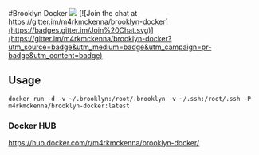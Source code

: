 #Brooklyn Docker
[![](https://badge.imagelayers.io/m4rkmckenna/brooklyn-docker:latest.svg)](https://imagelayers.io/?images=m4rkmckenna/brooklyn-docker:latest 'Get your own badge on imagelayers.io') [![Join the chat at https://gitter.im/m4rkmckenna/brooklyn-docker](https://badges.gitter.im/Join%20Chat.svg)](https://gitter.im/m4rkmckenna/brooklyn-docker?utm_source=badge&utm_medium=badge&utm_campaign=pr-badge&utm_content=badge)


## Usage
```
docker run -d -v ~/.brooklyn:/root/.brooklyn -v ~/.ssh:/root/.ssh -P m4rkmckenna/brooklyn-docker:latest
```

### Docker HUB
https://hub.docker.com/r/m4rkmckenna/brooklyn-docker/
